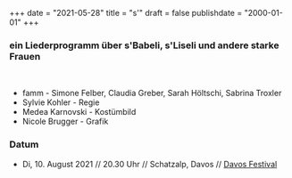 ﻿﻿+++
date = "2021-05-28"
title = "s'"
draft = false
publishdate = "2000-01-01"
+++

### ein Liederprogramm über s'Babeli, s'Liseli und andere starke Frauen

<br>

* famm - Simone Felber, Claudia Greber, Sarah Höltschi, Sabrina Troxler
* Sylvie Kohler - Regie
* Medea Karnovski - Kostümbild
* Nicole Brugger - Grafik


### Datum

* Di, 10. August 2021  // 20.30 Uhr // Schatzalp, Davos // [Davos Festival](https://davosfestival.ch/festival/#10)